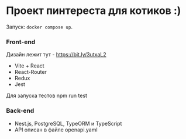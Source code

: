 # Проект пинтереста для котиков :)

Запуск: `docker compose up`.

### Front-end
Дизайн лежит тут - https://bit.ly/3utxaL2

- Vite + React
- React-Router
- Redux
- Jest

Для запуска тестов npm run test

### Back-end
- Nest.js, PostgreSQL, TypeORM и TypeScript
- API описан в файле openapi.yaml
